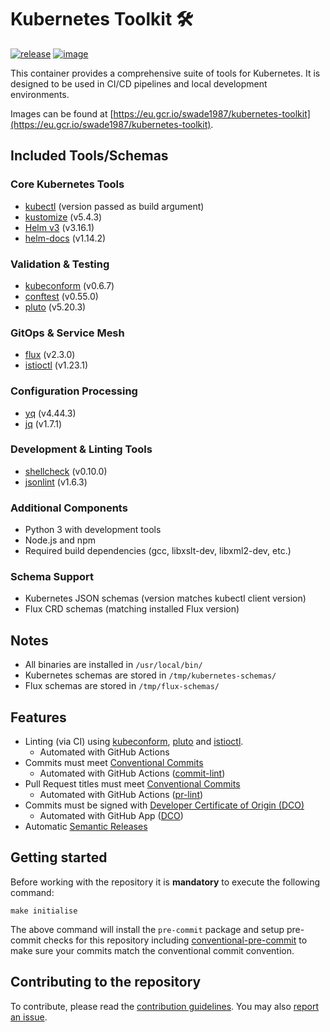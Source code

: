 # Kubernetes Toolkit 🛠️

[![release](https://github.com/swade1987/kubernetes-toolkit/actions/workflows/release.yml/badge.svg)](https://github.com/swade1987/kubernetes-toolkit/actions/workflows/release.yml)
[![image](https://github.com/swade1987/kubernetes-toolkit/actions/workflows/image.yml/badge.svg)](https://github.com/swade1987/kubernetes-toolkit/actions/workflows/image.yml)

This container provides a comprehensive suite of tools for Kubernetes. It is designed to be used in CI/CD pipelines and local development environments.

Images can be found at [https://eu.gcr.io/swade1987/kubernetes-toolkit](https://eu.gcr.io/swade1987/kubernetes-toolkit).

## Included Tools/Schemas

### Core Kubernetes Tools
- [kubectl](https://kubernetes.io/docs/reference/kubectl/) (version passed as build argument)
- [kustomize](https://github.com/kubernetes-sigs/kustomize) (v5.4.3)
- [Helm v3](https://github.com/helm/helm) (v3.16.1)
- [helm-docs](https://github.com/norwoodj/helm-docs)  (v1.14.2)

### Validation & Testing
- [kubeconform](https://github.com/yannh/kubeconform) (v0.6.7)
- [conftest](https://github.com/open-policy-agent/conftest) (v0.55.0)
- [pluto](https://github.com/FairwindsOps/pluto) (v5.20.3)

### GitOps & Service Mesh
- [flux](https://github.com/fluxcd/flux2) (v2.3.0)
- [istioctl](https://github.com/istio/istio) (v1.23.1)

### Configuration Processing
- [yq](https://github.com/mikefarah/yq) (v4.44.3)
- [jq](https://github.com/stedolan/jq) (v1.7.1)

### Development & Linting Tools
- [shellcheck](https://github.com/koalaman/shellcheck) (v0.10.0)
- [jsonlint](https://github.com/zaach/jsonlint) (v1.6.3)

### Additional Components
- Python 3 with development tools
- Node.js and npm
- Required build dependencies (gcc, libxslt-dev, libxml2-dev, etc.)

### Schema Support
- Kubernetes JSON schemas (version matches kubectl client version)
- Flux CRD schemas (matching installed Flux version)

## Notes
- All binaries are installed in `/usr/local/bin/`
- Kubernetes schemas are stored in `/tmp/kubernetes-schemas/`
- Flux schemas are stored in `/tmp/flux-schemas/`

## Features

- Linting (via CI) using [kubeconform](https://github.com/yannh/kubeconform), [pluto](https://github.com/FairwindsOps/pluto) and [istioctl](https://istio.io/latest/docs/reference/commands/istioctl/).
    - Automated with GitHub Actions
- Commits must meet [Conventional Commits](https://www.conventionalcommits.org/en/v1.0.0/)
    - Automated with GitHub Actions ([commit-lint](https://github.com/conventional-changelog/commitlint/#what-is-commitlint))
- Pull Request titles must meet [Conventional Commits](https://www.conventionalcommits.org/en/v1.0.0/)
    - Automated with GitHub Actions ([pr-lint](https://github.com/amannn/action-semantic-pull-request))
- Commits must be signed with [Developer Certificate of Origin (DCO)](https://developercertificate.org/)
    - Automated with GitHub App ([DCO](https://github.com/apps/dco))
- Automatic [Semantic Releases](https://semantic-release.gitbook.io/)

## Getting started

Before working with the repository it is **mandatory** to execute the following command:

```
make initialise
```

The above command will install the `pre-commit` package and setup pre-commit checks for this repository including [conventional-pre-commit](https://github.com/compilerla/conventional-pre-commit) to make sure your commits match the conventional commit convention.

## Contributing to the repository

To contribute, please read the [contribution guidelines](CONTRIBUTING.md). You may also [report an issue](https://github.com/swade1987/kubernetes-toolkit/issues/new/choose).
